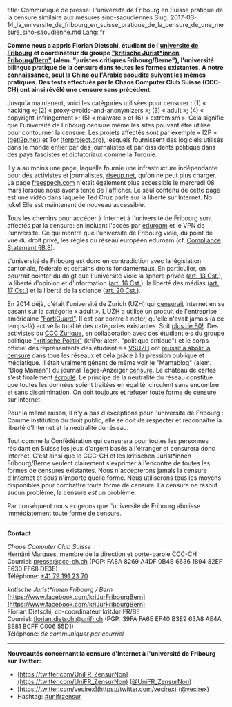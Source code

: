 title: Communiqué de presse: L'université de Fribourg en Suisse pratique de la censure similaire aux mesures sino-saoudiennes
Slug: 2017-03-14_la_universite_de_fribourg_en_suisse_pratique_de_la_censure_de_une_mesure_sino-saoudienne.md
Lang: fr

**Comme nous a appris Florian Dietschi, étudiant de l'[université de Fribourg][0] et coordinateur du groupe ["kritische Jurist\*innen Fribourg/Bern"][1] (alem. "juristes critiques Fribourg/Berne"), l'université bilingue pratique de la censure dans toutes les formes existantes.
À notre connaissance, seul la Chine ou l'Arabie saoudite suivent les mêmes pratiques.
Des tests effectués par le Chaos Computer Club Suisse (CCC-CH) ont ainsi révélé une censure sans précédent.**

Jusqu'à maintenent, voici les catégories utilisées pour censurer : (1) « hacking »; (2) « proxy-avoids-and-anonymizers »; (3) « adult »; (4) « copyright-infringement »; (5) « malware » et (6) « extremism ».
Cela signifie que l'université de Fribourg censure même les sites pouvant être utilisé pour contourner la censure: Les projets affectés sont par exemple « I2P » ([geti2p.net][2]) et Tor ([torproject.org][3]), lesquels fournissent des logiciels utilisés dans le monde entier par des journalistes et par dissidents politique dans des pays fascistes et dictatoriaux comme la Turquie.

Il y a au moins une page, laquelle fournie une infrastructure indépendante pour des activistes et journalistes, [riseup.net][4], qu'on ne peut plus charger.
La page [freespech.com][13] n'était également plus accessible le mercredi 08 mars lorsque nous avons tenté de l'afficher.
Le seul contenu de cette page est une vidéo dans laquelle Ted Cruz parle sur la liberté sur Internet. No joke!
Elle est maintenant de nouveau accessible.

Tous les chemins pour accéder à Internet à l'université de Fribourg sont affectés par la censure: en incluant l'accès par [eduroam][14] et le VPN de l'université.
Ce qui montre que l'université de Fribourg viole, du point de vue du droit privé, les règles du réseau européen eduroam (cf. [Compliance Statement §B.8][5]).

L'université de Fribourg est donc en contradiction avec la législation cantonale, fédérale et certains droits fondamentaux.
En particulier, on pourrait pointer du doigt que l'université viole la sphère privée ([art. 13 Cst.][BV13]), la liberté d'opinion et d'information ([art. 16 Cst.][BV16]), la liberté des médias ([art. 17 Cst.][BV17]) et la liberté de la science ([art. 20 Cst.][BV20]).

En 2014 déjà, c'était l'université de Zurich (UZH) qui [censurait][6] Internet en se basant sur la catégorie « adult ».
L'UZH a utilisé un produit de l'entreprise américaine ["FortiGuard"][7].
Il est par contre à noter, qu'elle n'avait jamais (à ce temps-là) activé la totalité des catégories existantes. Soit [plus de 80!][8].
Des activistes du [CCC Zurique][9], en collaboration avec des étudiant·e·s du groupe politique ["kritische Politik"][10] (kriPo; alem. "politique critique") et le corps officiel des représentants des étudiant·e·s [VSUZH][15] ont [réussit à abolir la censure][11] dans tous les réseaux et cela grâce à la pression publique et médiatique.
Il était vraiment gênant de même voir le "Mamablog" (alem. "Blog Maman") du journal Tages-Anzeiger [censuré][12].
Le château de cartes s'est finalement [écroulé][12].
Le principe de la neutralité du réseau constitue que toutes les données soient traitées en égalité, circulent sans encombre et sans discrimination.
On doit toujours et refuser toute forme de censure sur Internet.

Pour la même raison, il n'y a pas d'exceptions pour l'université de Fribourg : Comme institution du droit public, elle se doit de respecter et reconnaître la liberté d'Internet et la neutralité du réseau.

Tout comme la Confédération qui censurera pour toutes les personnes résidant en Suisse les jeux d'argent basés à l'étranger et censurera donc Internet.
C'est ainsi que le CCC-CH et les kritischen Jurist\*innen Fribourg/Berne veulent clairement s'exprimer à l'encontre de toutes les formes de censures existantes.
Nous n'accepterons jamais la censure d'Internet et sous n'importe quelle forme.
Nous utiliserons tous les moyens disponibles pour combattre toute forme de censure.
La censure ne résout aucun problème, la censure *est* un problème.

Par conséquent nous exigeons que l'université de Fribourg abolisse immédiatement toute forme de censure.

<hr>

**Contact**

*Chaos Computer Club Suisse*<br>
Hernâni Marques, membre de la direction et porte-parole CCC-CH<br>
Courriel: [presse@ccc-ch.ch](mailto:presse@ccc-ch.ch) (PGP: FA8A 8269 A4DF 0B4B 6636 1894 82EF E630 FF68 DE3E)<br>
Téléphone: [+41 79 191 23 70](tel:+41791912370)

*kritische Jurist&ast;innen Fribourg / Bern*<br>
[https://www.facebook.com/kriJurFribourgBern](https://www.facebook.com/kriJurFribourgBern)<br>
Florian Dietschi, co-coordinateur kritJur FR/BE<br>
Courriel: [florian.dietschi@unifr.ch](mailto:florian.dietschi@unifr.ch) (PGP: 39FA FA6E EF40 B3E9 63A8 AE4A BE81 BCFF C006 55D1)<br>
Téléphone: *de communiquer par courriel*

<hr>

**Nouveautés concernant la censure d'Internet à l'université de Fribourg sur Twitter:**

* [https://twitter.com/UniFR_ZensurNon](https://twitter.com/UniFR_ZensurNon) ([@UniFR_ZensurNon](https://twitter.com/UniFR_ZensurNon))<br>
* [https://twitter.com/vecirex](https://twitter.com/vecirex) ([@vecirex](https://twitter.com/vecirex))<br>
* Hashtag: [#unifrzensur](https://twitter.com/hashtag/unifrzensur?f=tweets&vertical=default&src=hash)

[0]: https://www.unifr.ch/
[1]: https://www.facebook.com/kriJurFribourgBern
[2]: https://geti2p.net/
[3]: https://torproject.org/
[4]: https://riseup.net/
[5]: https://www.eduroam.org/wp-content/uploads/2016/05/eduroam_Compliance_Statement_v1_0.pdf
[6]: https://www.ccczh.ch/zugangsgesuche/uzh_zensur_idg/
[7]: https://www.woz.ch/1414/internetzensur-an-der-uni-zuerich/der-umstrittene-pornofilter
[8]: http://fortiguard.com/webfilter
[9]: https://ccczh.ch/
[10]: http://www.kripo.uzh.ch/2014/03/19/abschaffung-netzzensur/
[11]: https://www.nzz.ch/digital/universitaet-zuerich-filter-internet-chaos-computer-club-1.18263242
[12]: https://www.nzz.ch/digital/universitaet-zuerich-kann-keine-zahlen-zu-sexueller-belaestigung-vorlegen-1.18279848
[13]: http://freespeech.com/
[14]: https://de.wikipedia.org/wiki/Eduroam
[15]: http://vsuzh.ch/
[BV13]: https://www.admin.ch/opc/de/classified-compilation/19995395/index.html#a13
[BV16]: https://www.admin.ch/opc/de/classified-compilation/19995395/index.html#a16
[BV17]: https://www.admin.ch/opc/de/classified-compilation/19995395/index.html#a17
[BV20]: https://www.admin.ch/opc/de/classified-compilation/19995395/index.html#a20
